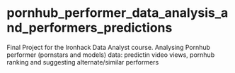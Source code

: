 # pornhub_performer_data_analysis_and_performers_predictions
Final Project for the Ironhack Data Analyst course. Analysing Pornhub performer (pornstars and models) data: predictin video views, pornhub ranking and suggesting alternate/similar performers

